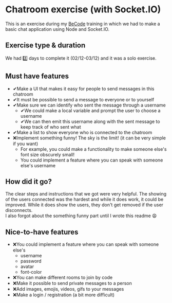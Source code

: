 # Chatroom exercise (with Socket.IO)

This is an exercise during my [BeCode](https://becode.org/) training in which we had to make a basic chat application using Node and Socket.IO.

## Exercise type & duration

We had 2️⃣ days to complete it (02/12-03/12) and it was a solo exercise.

## Must have features

- ✔Make a UI that makes it easy for people to send messages in this chatroom
- ✔It must be possible to send a message to everyone or to yourself
- ✔Make sure we can identify who sent the message through a username
  - ✔We could make a local variable and prompt the user to choose a username
  - ✔We can then emit this username along with the sent message to keep track of who sent what
- ✔Make a list to show everyone who is connected to the chatroom
- ❌Implement something funny! The sky is the limit! (it can be very simple if you want)
  - For example, you could make a functionality to make someone else's font size obscurely small!
  - You could implement a feature where you can speak with someone else's username

## How did it go?

The clear steps and instructions that we got were very helpful. The showing of the users connected was the hardest and while it does work, it could be improved. While it does show the users, they don't get removed if the user disconnects.  
I also forgot about the something funny part until I wrote this readme 😩

## Nice-to-have features

- ❌You could implement a feature where you can speak with someone else's
  - username
  - password
  - avatar
  - font-color
- ❌You can make different rooms to join by code
- ❌Make it possible to send private messages to a person
- ❌Add images, emojis, videos, gifs to your messages
- ❌Make a login / registration (a bit more difficult)

